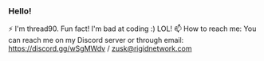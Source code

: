 ### Hello!
⚡ I'm thread90. Fun fact! I'm bad at coding :) LOL!
📫 How to reach me: You can reach me on my Discord server or through email: https://discord.gg/wSgMWdv / zusk@rigidnetwork.com

<!--
**thread90/thread90** is a ✨ _special_ ✨ repository because its `README.md` (this file) appears on your GitHub profile.

Here are some ideas to get you started:

- 🔭 I’m currently working on ...
- 🌱 I’m currently learning ...
- 👯 I’m looking to collaborate on ...
- 🤔 I’m looking for help with ...
- 💬 Ask me about ...
- 📫 How to reach me: ...
- 😄 Pronouns: ...
- ⚡ Fun fact: ...
-->
